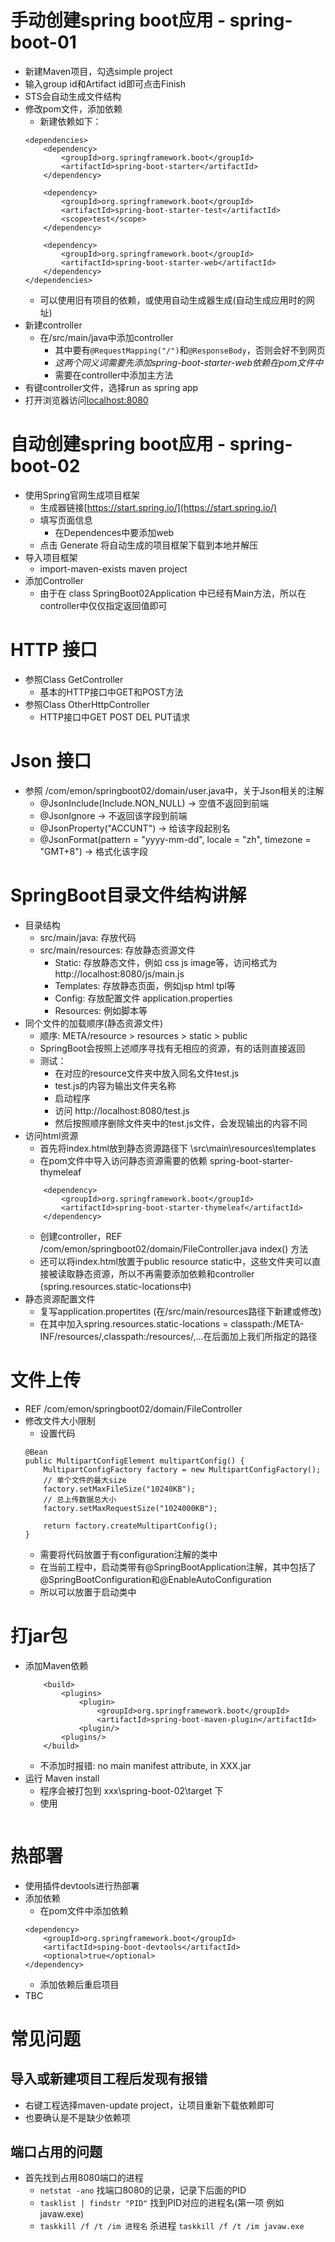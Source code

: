 # 手动创建spring boot应用 - spring-boot-01
* 新建Maven项目，勾选simple project 
* 输入group id和Artifact id即可点击Finish   
* STS会自动生成文件结构 
* 修改pom文件，添加依赖
    * 新建依赖如下：
    ```
    <dependencies>
		<dependency>
			<groupId>org.springframework.boot</groupId>
			<artifactId>spring-boot-starter</artifactId>
		</dependency>

		<dependency>
			<groupId>org.springframework.boot</groupId>
			<artifactId>spring-boot-starter-test</artifactId>
			<scope>test</scope>
		</dependency>
		
		<dependency>
            <groupId>org.springframework.boot</groupId>
            <artifactId>spring-boot-starter-web</artifactId>
        </dependency>
	</dependencies>
    ```
    * 可以使用旧有项目的依赖，或使用自动生成器生成(自动生成应用时的网址)
* 新建controller
    * 在/src/main/java中添加controller
        * 其中要有`@RequestMapping("/")`和`@ResponseBody`，否则会好不到网页
        * _这两个同义词需要先添加spring-boot-starter-web依赖在pom文件中_
        * 需要在controller中添加主方法
* 有键controller文件，选择run as spring app
* 打开浏览器访问[localhost:8080](http://localhost:8080)

# 自动创建spring boot应用 - spring-boot-02
* 使用Spring官网生成项目框架
    * 生成器链接[https://start.spring.io/](https://start.spring.io/)
    * 填写页面信息
        * 在Dependences中要添加web
    * 点击 Generate 将自动生成的项目框架下载到本地并解压
* 导入项目框架
    * import-maven-exists maven project
* 添加Controller
    * 由于在 class SpringBoot02Application 中已经有Main方法，所以在controller中仅仅指定返回值即可

# HTTP 接口
* 参照Class GetController
    * 基本的HTTP接口中GET和POST方法
* 参照Class OtherHttpController
    * HTTP接口中GET POST DEL PUT请求

# Json 接口
* 参照 /com/emon/springboot02/domain/user.java中，关于Json相关的注解
    * @JsonInclude(Include.NON_NULL) → 空值不返回到前端
    * @JsonIgnore                    → 不返回该字段到前端
    * @JsonProperty("ACCUNT")        → 给该字段起别名
    * @JsonFormat(pattern = "yyyy-mm-dd", locale = "zh", timezone = "GMT+8") → 格式化该字段

# SpringBoot目录文件结构讲解
* 目录结构
    * src/main/java: 存放代码
    * src/main/resources: 存放静态资源文件
        * Static: 存放静态文件，例如 css js image等，访问格式为 http://localhost:8080/js/main.js
        * Templates: 存放静态页面，例如jsp html tpl等
        * Config: 存放配置文件 application.properties
        * Resources: 例如脚本等
* 同个文件的加载顺序(静态资源文件)
    * 顺序: META/resource > resources > static > public
    * SpringBoot会按照上述顺序寻找有无相应的资源，有的话则直接返回
    * 测试：
        * 在对应的resource文件夹中放入同名文件test.js
        * test.js的内容为输出文件夹名称
        * 启动程序
        * 访问 http://localhost:8080/test.js
        * 然后按照顺序删除文件夹中的test.js文件，会发现输出的内容不同
* 访问html资源
    * 首先将index.html放到静态资源路径下 \src\main\resources\templates
    * 在pom文件中导入访问静态资源需要的依赖 spring-boot-starter-thymeleaf
    ```
		<dependency>
			<groupId>org.springframework.boot</groupId>
			<artifactId>spring-boot-starter-thymeleaf</artifactId>
		</dependency>
    ```
    * 创建controller，REF /com/emon/springboot02/domain/FileController.java index() 方法
    * 还可以将index.html放置于public resource static中，这些文件夹可以直接被读取静态资源，所以不再需要添加依赖和controller (spring.resources.static-locations中)
* 静态资源配置文件
    * 复写application.propertites (在/src/main/resources路径下新建或修改)
    * 在其中加入spring.resources.static-locations = classpath:/META-INF/resources/,classpath:/resources/,...在后面加上我们所指定的路径

# 文件上传
* REF /com/emon/springboot02/domain/FileController
* 修改文件大小限制
    * 设置代码
    ```
    @Bean
	public MultipartConfigElement multipartConfig() {
		MultipartConfigFactory factory = new MultipartConfigFactory();
		// 单个文件的最大size
		factory.setMaxFileSize("10240KB");
		// 总上传数据总大小
		factory.setMaxRequestSize("1024000KB");
		
		return factory.createMultipartConfig();
	}
    ```
    * 需要将代码放置于有configuration注解的类中
    * 在当前工程中，启动类带有@SpringBootApplication注解，其中包括了@SpringBootConfiguration和@EnableAutoConfiguration
    * 所以可以放置于启动类中

# 打jar包
* 添加Maven依赖
    ```
        <build>
            <plugins>
                <plugin>
                    <groupId>org.springframework.boot</groupId>
                    <artifactId>spring-boot-maven-plugin</artifactId>
                <plugin/>
            <plugins/>
        </build>
    ```
    * 不添加时报错: no main manifest attribute, in XXX.jar
* 运行 Maven install
    * 程序会被打包到 xxx\spring-boot-02\target 下
    * 使用
      ``` 

# 热部署
* 使用插件devtools进行热部署
* 添加依赖
    * 在pom文件中添加依赖
    ```
    <dependency>
        <groupId>org.springframework.boot</groupId>
        <artifactId>sping-boot-devtools</artifactId>
        <optional>true</optional>
    </dependency>
    ```
    * 添加依赖后重启项目
* TBC

# 常见问题
## 导入或新建项目工程后发现有报错
* 右键工程选择maven-update project，让项目重新下载依赖即可
* 也要确认是不是缺少依赖项

## 端口占用的问题
* 首先找到占用8080端口的进程
    * `netstat -ano` 找端口8080的记录，记录下后面的PID
    * `tasklist | findstr "PID"` 找到PID对应的进程名(第一项 例如 javaw.exe)
    * `taskkill /f /t /im 进程名` 杀进程 `taskkill /f /t /im javaw.exe`